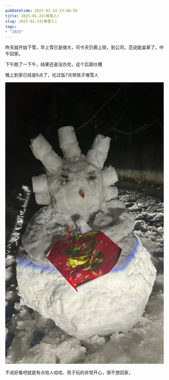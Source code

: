 ```yaml
---
pubDatetime: 2025-01-24 23:40:58
title: 2025-01-24(堆雪人)
slug: 2025-01-24(堆雪人)
tags:
- "2025"
---
```


昨天就开始下雪，早上雪已是很大，可今天仍需上班，到公司，范说能盖章了。中午回家。

下午跑了一下午，结果还是没办完，这个后面吐槽

晚上到家已经是6点了，吃过饭7点带孩子堆雪人

![image](../../../../public/img/2025/2025-01-24-42947b17-9b83-4454-bc6a-07cb006d2c56.webp)

不说好看吧就是有点哈人哈哈，孩子玩的非常开心，很不想回家，